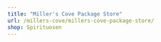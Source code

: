 ```yaml
---
title: "Miller's Cove Package Store"
url: /millers-cove/millers-cove-package-store/
shop: Spirituosen
---
```

